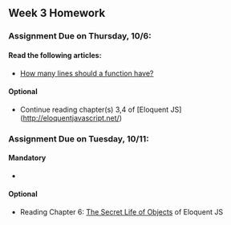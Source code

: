 ## Week 3 Homework

### Assignment Due on Thursday, 10/6:

#### Read the following articles:

* [How many lines should a function have?](http://stackoverflow.com/questions/611304/how-many-lines-of-code-should-a-function-procedure-method-have)

#### Optional
* Continue reading chapter(s) 3,4 of [Eloquent JS] (http://eloquentjavascript.net/)

### Assignment Due on Tuesday, 10/11:

#### Mandatory

* 

#### Optional
* Reading Chapter 6: [The Secret Life of Objects](http://eloquentjavascript.net/06_object.html) of Eloquent JS
